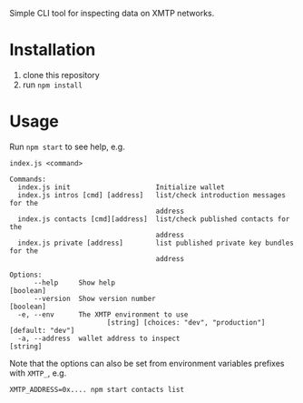 Simple CLI tool for inspecting data on XMTP networks.

# Installation

1. clone this repository
2. run `npm install`

# Usage

Run `npm start` to see help, e.g.

```
index.js <command>

Commands:
  index.js init                     Initialize wallet
  index.js intros [cmd] [address]   list/check introduction messages for the
                                    address
  index.js contacts [cmd][address]  list/check published contacts for the
                                    address
  index.js private [address]        list published private key bundles for the
                                    address

Options:
      --help     Show help                                             [boolean]
      --version  Show version number                                   [boolean]
  -e, --env      The XMTP environment to use
                        [string] [choices: "dev", "production"] [default: "dev"]
  -a, --address  wallet address to inspect                              [string]
```

Note that the options can also be set from environment variables prefixes with `XMTP_`, e.g.

```
XMTP_ADDRESS=0x.... npm start contacts list
```